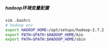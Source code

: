##### hadoop环境变量配置
```sh
vim .bashrc
# hadoop env
export HADOOP_HOME=/opt/setups/hadoop-2.7.2
export PATH=$PATH:$HADOOP_HOME/bin
export PATH=$PATH:$HADOOP_HOME/sbin
```
